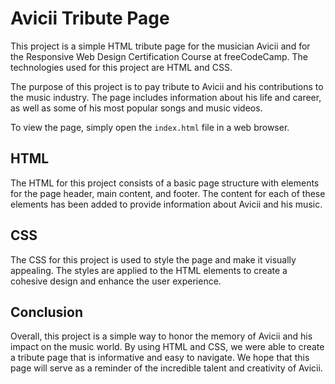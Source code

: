 # Avicii Tribute Page

This project is a simple HTML tribute page for the musician Avicii and for the Responsive Web Design Certification Course at freeCodeCamp. The technologies used for this project are HTML and CSS.

The purpose of this project is to pay tribute to Avicii and his contributions to the music industry. The page includes information about his life and career, as well as some of his most popular songs and music videos.

To view the page, simply open the `index.html` file in a web browser.

## HTML

The HTML for this project consists of a basic page structure with elements for the page header, main content, and footer. The content for each of these elements has been added to provide information about Avicii and his music.

## CSS

The CSS for this project is used to style the page and make it visually appealing. The styles are applied to the HTML elements to create a cohesive design and enhance the user experience.

## Conclusion

Overall, this project is a simple way to honor the memory of Avicii and his impact on the music world. By using HTML and CSS, we were able to create a tribute page that is informative and easy to navigate. We hope that this page will serve as a reminder of the incredible talent and creativity of Avicii.
